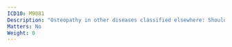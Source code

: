 ```yaml
---
ICD10: M9081
Description: "Osteopathy in other diseases classified elsewhere: Shoulder region"
Matters: No
Weight: 0
---
```


